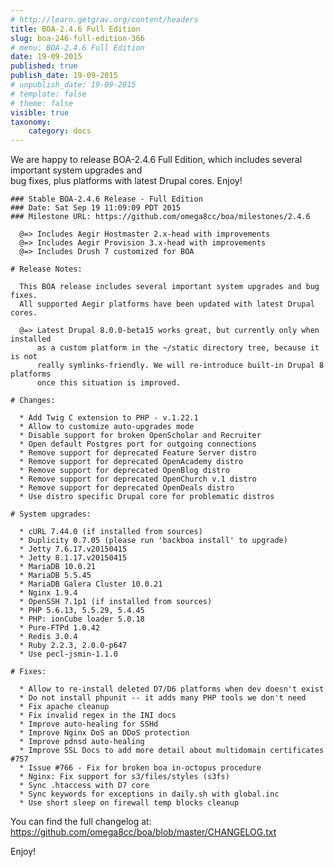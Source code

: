 ```yaml
---
# http://learn.getgrav.org/content/headers
title: BOA-2.4.6 Full Edition
slug: boa-246-full-edition-366
# menu: BOA-2.4.6 Full Edition
date: 19-09-2015
published: true
publish_date: 19-09-2015
# unpublish_date: 19-09-2015
# template: false
# theme: false
visible: true
taxonomy:
    category: docs
---
```


 We are happy to release BOA-2.4.6 Full Edition, which includes several important system upgrades and  
 bug fixes, plus platforms with latest Drupal cores. Enjoy!

 
    ### Stable BOA-2.4.6 Release - Full Edition
    ### Date: Sat Sep 19 11:09:09 PDT 2015
    ### Milestone URL: https://github.com/omega8cc/boa/milestones/2.4.6
    
      @=> Includes Aegir Hostmaster 2.x-head with improvements
      @=> Includes Aegir Provision 3.x-head with improvements
      @=> Includes Drush 7 customized for BOA
    
    # Release Notes:
    
      This BOA release includes several important system upgrades and bug fixes.
      All supported Aegir platforms have been updated with latest Drupal cores.
    
      @=> Latest Drupal 8.0.0-beta15 works great, but currently only when installed
          as a custom platform in the ~/static directory tree, because it is not
          really symlinks-friendly. We will re-introduce built-in Drupal 8 platforms
          once this situation is improved.
    
    # Changes:
    
      * Add Twig C extension to PHP - v.1.22.1
      * Allow to customize auto-upgrades mode
      * Disable support for broken OpenScholar and Recruiter
      * Open default Postgres port for outgoing connections
      * Remove support for deprecated Feature Server distro
      * Remove support for deprecated OpenAcademy distro
      * Remove support for deprecated OpenBlog distro
      * Remove support for deprecated OpenChurch v.1 distro
      * Remove support for deprecated OpenDeals distro
      * Use distro specific Drupal core for problematic distros
    
    # System upgrades:
    
      * cURL 7.44.0 (if installed from sources)
      * Duplicity 0.7.05 (please run 'backboa install' to upgrade)
      * Jetty 7.6.17.v20150415
      * Jetty 8.1.17.v20150415
      * MariaDB 10.0.21
      * MariaDB 5.5.45
      * MariaDB Galera Cluster 10.0.21
      * Nginx 1.9.4
      * OpenSSH 7.1p1 (if installed from sources)
      * PHP 5.6.13, 5.5.29, 5.4.45
      * PHP: ionCube loader 5.0.18
      * Pure-FTPd 1.0.42
      * Redis 3.0.4
      * Ruby 2.2.3, 2.0.0-p647
      * Use pecl-jsmin-1.1.0
    
    # Fixes:
    
      * Allow to re-install deleted D7/D6 platforms when dev doesn't exist
      * Do not install phpunit -- it adds many PHP tools we don't need
      * Fix apache cleanup
      * Fix invalid regex in the INI docs
      * Improve auto-healing for SSHd
      * Improve Nginx DoS an DDoS protection
      * Improve pdnsd auto-healing
      * Improve SSL Docs to add more detail about multidomain certificates #757
      * Issue #766 - Fix for broken boa in-octopus procedure
      * Nginx: Fix support for s3/files/styles (s3fs)
      * Sync .htaccess with D7 core
      * Sync keywords for exceptions in daily.sh with global.inc
      * Use short sleep on firewall temp blocks cleanup


 You can find the full changelog at: https://github.com/omega8cc/boa/blob/master/CHANGELOG.txt

Enjoy!